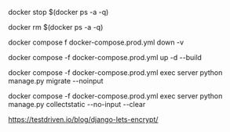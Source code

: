 docker stop \$(docker ps -a -q)

docker rm $(docker ps -a -q)

docker compose f docker-compose.prod.yml down -v

docker compose -f docker-compose.prod.yml up -d --build

docker compose -f docker-compose.prod.yml exec server python manage.py migrate --noinput

docker compose -f docker-compose.prod.yml exec server python manage.py collectstatic --no-input --clear


https://testdriven.io/blog/django-lets-encrypt/

